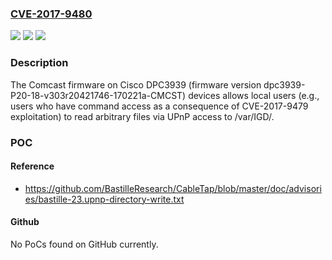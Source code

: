 ### [CVE-2017-9480](https://cve.mitre.org/cgi-bin/cvename.cgi?name=CVE-2017-9480)
![](https://img.shields.io/static/v1?label=Product&message=n%2Fa&color=blue)
![](https://img.shields.io/static/v1?label=Version&message=n%2Fa&color=blue)
![](https://img.shields.io/static/v1?label=Vulnerability&message=n%2Fa&color=brighgreen)

### Description

The Comcast firmware on Cisco DPC3939 (firmware version dpc3939-P20-18-v303r20421746-170221a-CMCST) devices allows local users (e.g., users who have command access as a consequence of CVE-2017-9479 exploitation) to read arbitrary files via UPnP access to /var/IGD/.

### POC

#### Reference
- https://github.com/BastilleResearch/CableTap/blob/master/doc/advisories/bastille-23.upnp-directory-write.txt

#### Github
No PoCs found on GitHub currently.

